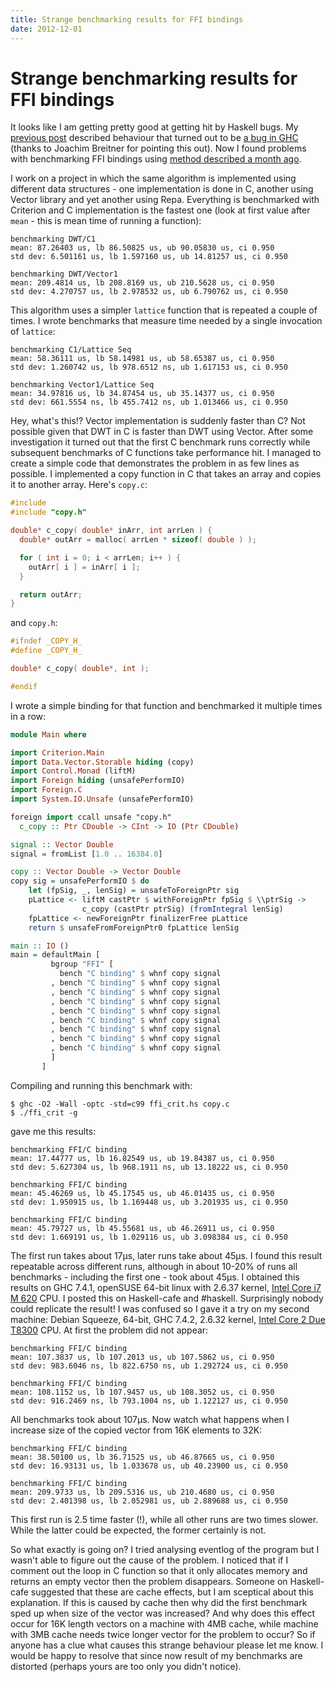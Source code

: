 ```yaml
---
title: Strange benchmarking results for FFI bindings
date: 2012-12-01
---
```


Strange benchmarking results for FFI bindings
=============================================

It looks like I am getting pretty good at getting hit by Haskell bugs. My
[previous post](/blog/2012-11-17-waiting-for-garbage-collection-can-kill-parallelism.html)
described behaviour that turned out to be [a bug in
GHC](http://hackage.haskell.org/trac/ghc/ticket/367) (thanks to Joachim Breitner
for pointing this out).  Now I found problems with benchmarking FFI bindings
using [method described a month
ago](/blog/2012-11-02-benchmarking-c-functions-using-foreign-function-interface.html).

I work on a project in which the same algorithm is implemented using different
data structures - one implementation is done in C, another using Vector library
and yet another using Repa. Everything is benchmarked with Criterion and C
implementation is the fastest one (look at first value after `mean` - this is
mean time of running a function):

```
benchmarking DWT/C1
mean: 87.26403 us, lb 86.50825 us, ub 90.05830 us, ci 0.950
std dev: 6.501161 us, lb 1.597160 us, ub 14.81257 us, ci 0.950

benchmarking DWT/Vector1
mean: 209.4814 us, lb 208.8169 us, ub 210.5628 us, ci 0.950
std dev: 4.270757 us, lb 2.978532 us, ub 6.790762 us, ci 0.950
```

This algorithm uses a simpler `lattice` function that is repeated a couple of
times. I wrote benchmarks that measure time needed by a single invocation of
`lattice`:

```
benchmarking C1/Lattice Seq
mean: 58.36111 us, lb 58.14981 us, ub 58.65387 us, ci 0.950
std dev: 1.260742 us, lb 978.6512 ns, ub 1.617153 us, ci 0.950

benchmarking Vector1/Lattice Seq
mean: 34.97816 us, lb 34.87454 us, ub 35.14377 us, ci 0.950
std dev: 661.5554 ns, lb 455.7412 ns, ub 1.013466 us, ci 0.950
```

Hey, what's this!? Vector implementation is suddenly faster than C? Not possible
given that DWT in C is faster than DWT using Vector. After some investigation it
turned out that the first C benchmark runs correctly while subsequent benchmarks
of C functions take performance hit. I managed to create a simple code that
demonstrates the problem in as few lines as possible. I implemented a copy
function in C that takes an array and copies it to another array. Here's
`copy.c`:

```c
#include
#include "copy.h"

double* c_copy( double* inArr, int arrLen ) {
  double* outArr = malloc( arrLen * sizeof( double ) );

  for ( int i = 0; i < arrLen; i++ ) {
    outArr[ i ] = inArr[ i ];
  }

  return outArr;
}
```

and `copy.h`:

```c
#ifndef _COPY_H_
#define _COPY_H_

double* c_copy( double*, int );

#endif
```

I wrote a simple binding for that function and benchmarked it multiple times in
a row:

```haskell
module Main where

import Criterion.Main
import Data.Vector.Storable hiding (copy)
import Control.Monad (liftM)
import Foreign hiding (unsafePerformIO)
import Foreign.C
import System.IO.Unsafe (unsafePerformIO)

foreign import ccall unsafe "copy.h"
  c_copy :: Ptr CDouble -> CInt -> IO (Ptr CDouble)

signal :: Vector Double
signal = fromList [1.0 .. 16384.0]

copy :: Vector Double -> Vector Double
copy sig = unsafePerformIO $ do
    let (fpSig, _, lenSig) = unsafeToForeignPtr sig
    pLattice <- liftM castPtr $ withForeignPtr fpSig $ \\ptrSig ->
                c_copy (castPtr ptrSig) (fromIntegral lenSig)
    fpLattice <- newForeignPtr finalizerFree pLattice
    return $ unsafeFromForeignPtr0 fpLattice lenSig

main :: IO ()
main = defaultMain [
         bgroup "FFI" [
           bench "C binding" $ whnf copy signal
         , bench "C binding" $ whnf copy signal
         , bench "C binding" $ whnf copy signal
         , bench "C binding" $ whnf copy signal
         , bench "C binding" $ whnf copy signal
         , bench "C binding" $ whnf copy signal
         , bench "C binding" $ whnf copy signal
         , bench "C binding" $ whnf copy signal
         , bench "C binding" $ whnf copy signal
         ]
       ]
```

Compiling and running this benchmark with:

```
$ ghc -O2 -Wall -optc -std=c99 ffi_crit.hs copy.c
$ ./ffi_crit -g
```

gave me this results:

```
benchmarking FFI/C binding
mean: 17.44777 us, lb 16.82549 us, ub 19.84387 us, ci 0.950
std dev: 5.627304 us, lb 968.1911 ns, ub 13.18222 us, ci 0.950

benchmarking FFI/C binding
mean: 45.46269 us, lb 45.17545 us, ub 46.01435 us, ci 0.950
std dev: 1.950915 us, lb 1.169448 us, ub 3.201935 us, ci 0.950

benchmarking FFI/C binding
mean: 45.79727 us, lb 45.55681 us, ub 46.26911 us, ci 0.950
std dev: 1.669191 us, lb 1.029116 us, ub 3.098384 us, ci 0.950
```

The first run takes about 17µs, later runs take about 45µs.  I found this result
repeatable across different runs, although in about 10-20% of runs all
benchmarks - including the first one - took about 45µs. I obtained this results
on GHC 7.4.1, openSUSE 64-bit linux with 2.6.37 kernel, [Intel Core i7 M
620](http://ark.intel.com/products/43560/Intel-Core-i7-620M-Processor-4M-Cache-2_66-GHz)
CPU. I posted this on Haskell-cafe and #haskell. Surprisingly nobody could
replicate the result! I was confused so I gave it a try on my second machine:
Debian Squeeze, 64-bit, GHC 7.4.2, 2.6.32 kernel, [Intel Core 2 Due
T8300](http://ark.intel.com/products/33099/Intel-Core2-Duo-Processor-T8300-3M-Cache-2_40-GHz-800-MHz-FSB)
CPU. At first the problem did not appear:

```
benchmarking FFI/C binding
mean: 107.3837 us, lb 107.2013 us, ub 107.5862 us, ci 0.950
std dev: 983.6046 ns, lb 822.6750 ns, ub 1.292724 us, ci 0.950

benchmarking FFI/C binding
mean: 108.1152 us, lb 107.9457 us, ub 108.3052 us, ci 0.950
std dev: 916.2469 ns, lb 793.1004 ns, ub 1.122127 us, ci 0.950
```

All benchmarks took about 107µs. Now watch what happens when I increase size of
the copied vector from 16K elements to 32K:

```
benchmarking FFI/C binding
mean: 38.50100 us, lb 36.71525 us, ub 46.87665 us, ci 0.950
std dev: 16.93131 us, lb 1.033678 us, ub 40.23900 us, ci 0.950

benchmarking FFI/C binding
mean: 209.9733 us, lb 209.5316 us, ub 210.4680 us, ci 0.950
std dev: 2.401398 us, lb 2.052981 us, ub 2.889688 us, ci 0.950
```

This first run is 2.5 time faster (!), while all other runs are two times
slower. While the latter could be expected, the former certainly is not.

So what exactly is going on? I tried analysing eventlog of the program but I
wasn't able to figure out the cause of the problem. I noticed that if I comment
out the loop in C function so that it only allocates memory and returns an empty
vector then the problem disappears. Someone on Haskell-cafe suggested that these
are cache effects, but I am sceptical about this explanation. If this is caused
by cache then why did the first benchmark sped up when size of the vector was
increased? And why does this effect occur for 16K length vectors on a machine
with 4MB cache, while machine with 3MB cache needs twice longer vector for the
problem to occur? So if anyone has a clue what causes this strange behaviour
please let me know. I would be happy to resolve that since now result of my
benchmarks are distorted (perhaps yours are too only you didn't notice).

